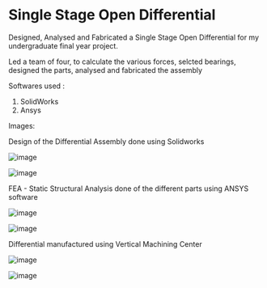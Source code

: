 # Single Stage Open Differential
Designed, Analysed and Fabricated a Single Stage Open Differential for my undergraduate final year project.

Led a team of four, to calculate the various forces, selcted bearings, designed the parts, analysed and fabricated the assembly

Softwares used :
1. SolidWorks
2. Ansys

Images:


Design of the Differential Assembly done using Solidworks

![image](https://user-images.githubusercontent.com/45391284/185497290-397adaa1-7fbb-41c8-b5fe-fe43cc260056.png)

![image](https://user-images.githubusercontent.com/45391284/185497316-d725ba39-2625-4a06-a448-f2fa6405770b.png)


FEA - Static Structural Analysis done of the different parts using ANSYS software

![image](https://user-images.githubusercontent.com/45391284/185497152-e31f2dfe-840f-4a20-94a5-5555d7b4f67a.png)

![image](https://user-images.githubusercontent.com/45391284/185497192-1f2ebee6-baf0-4548-af7d-e9a89e8cfce9.png)


Differential manufactured using Vertical Machining Center

![image](https://user-images.githubusercontent.com/45391284/185497226-1d38b559-b868-4095-9c68-be03b2fc52e3.png)

![image](https://user-images.githubusercontent.com/45391284/185497242-2132533d-385d-4143-a93d-24f51256552f.png)
